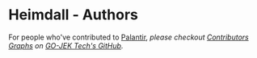 # Heimdall - Authors

For people who've contributed to [Palantir](https://github.com/gojektech/palantir),
_please checkout [Contributors Graphs](https://github.com/gojektech/palantir/graphs/contributors) 
on [GO-JEK Tech's GitHub](https://github.com/gojektech)._
